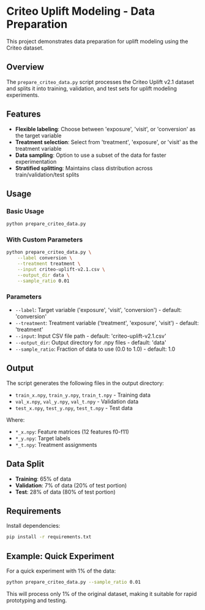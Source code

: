 # Criteo Uplift Modeling - Data Preparation

This project demonstrates data preparation for uplift modeling using the Criteo dataset.

## Overview

The `prepare_criteo_data.py` script processes the Criteo Uplift v2.1 dataset and splits it into training, validation, and test sets for uplift modeling experiments.

## Features

- **Flexible labeling**: Choose between 'exposure', 'visit', or 'conversion' as the target variable
- **Treatment selection**: Select from 'treatment', 'exposure', or 'visit' as the treatment variable
- **Data sampling**: Option to use a subset of the data for faster experimentation
- **Stratified splitting**: Maintains class distribution across train/validation/test splits

## Usage

### Basic Usage
```bash
python prepare_criteo_data.py
```

### With Custom Parameters
```bash
python prepare_criteo_data.py \
    --label conversion \
    --treatment treatment \
    --input criteo-uplift-v2.1.csv \
    --output_dir data \
    --sample_ratio 0.01
```

### Parameters

- `--label`: Target variable ('exposure', 'visit', 'conversion') - default: 'conversion'
- `--treatment`: Treatment variable ('treatment', 'exposure', 'visit') - default: 'treatment'
- `--input`: Input CSV file path - default: 'criteo-uplift-v2.1.csv'
- `--output_dir`: Output directory for .npy files - default: 'data'
- `--sample_ratio`: Fraction of data to use (0.0 to 1.0) - default: 1.0

## Output

The script generates the following files in the output directory:
- `train_x.npy`, `train_y.npy`, `train_t.npy` - Training data
- `val_x.npy`, `val_y.npy`, `val_t.npy` - Validation data  
- `test_x.npy`, `test_y.npy`, `test_t.npy` - Test data

Where:
- `*_x.npy`: Feature matrices (12 features f0-f11)
- `*_y.npy`: Target labels
- `*_t.npy`: Treatment assignments

## Data Split

- **Training**: 65% of data
- **Validation**: 7% of data (20% of test portion)
- **Test**: 28% of data (80% of test portion)

## Requirements

Install dependencies:
```bash
pip install -r requirements.txt
```

## Example: Quick Experiment

For a quick experiment with 1% of the data:
```bash
python prepare_criteo_data.py --sample_ratio 0.01
```

This will process only 1% of the original dataset, making it suitable for rapid prototyping and testing. 